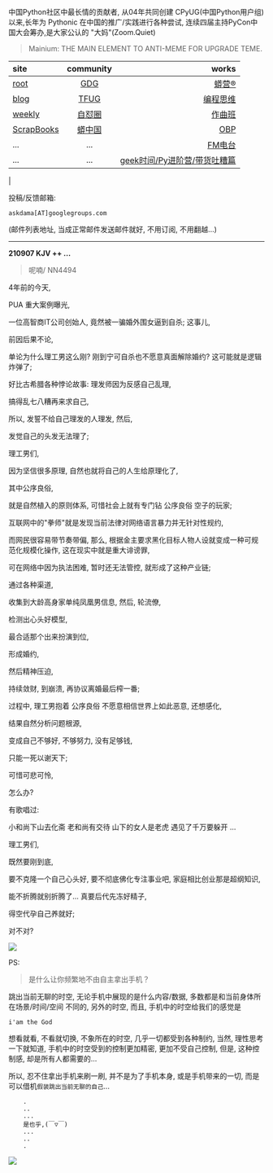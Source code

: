 中国Python社区中最长情的贡献者, 从04年共同创建 CPyUG(中国Python用户组)以来,长年为 Pythonic 在中国的推广/实践进行各种尝试, 连续四届主持PyCon中国大会筹办,是大家公认的 "大妈"(Zoom.Quiet)

> Mainium: THE MAIN ELEMENT TO ANTI-MEME FOR UPGRADE TEME.

| site | community | works |
| :-----| :----: | ----: |
| [root](http://zoomquiet.io/) | [GDG](https://blog.zhgdg.org/) | [蟒营®](https://doc.101.camp/) |
| [blog](https://blog.zoomquiet.io/pages/zoomquiet.html) | [TFUG](http://zh.tfug.world/) | [编程思维](https://py.101.camp/) |
| [weekly](http://weekly.pychina.org/) | [自怼圈](https://du.101.camp/) | [作曲班](https://mu.101.camp/) |
| [ScrapBooks](https://zoomquiet.io/collection.html) | [蟒中国](https://pychina.org/) | [OBP](https://zoomquiet.io/obp/index.html) |
| ... | ... | [FM电台](https://fm.101.camp/) |
| ... | ... | [geek时间/Py进阶营/带货吐糟篇](https://fm.101.camp/2020/geek2py-dama.html) 
 |


投稿/反馈邮箱:

    askdama[AT]googlegroups.com

(邮件列表地址, 
当成正常邮件发送邮件就好, 不用订阅, 不用翻越...)


---------------------------------------------------
**210907 KJV ++ ...**

> 呢喃/ NN4494


4年前的今天,

PUA 重大案例曝光,

一位高智商IT公司创始人,
竟然被一骗婚外围女逼到自杀;
这事儿,

前因后果不论,

单论为什么理工男这么刚?
刚到宁可自杀也不愿意真面解除婚约?
这可能就是逻辑炸弹了;

好比古希腊各种悖论故事:
理发师因为反感自己乱理,

搞得乱七八糟再来求自己,

所以,
发誓不给自己理发的人理发,
然后,

发觉自己的头发无法理了;

理工男们,

因为坚信很多原理,
自然也就将自己的人生给原理化了,

其中公序良俗,

就是自然植入的原则体系,
可惜社会上就有专门钻 公序良俗 空子的玩家;

互联网中的"拳师"就是发现当前法律对网络语言暴力并无针对性规约,

而网民很容易带节奏带偏,
那么,
根据金主要求黑化目标人物人设就变成一种可规范化规模化操作,
这在现实中就是重大诽谤罪,

可在网络中因为执法困难,
暂时还无法管控,
就形成了这种产业链;

通过各种渠道,

收集到大龄高身家单纯凤凰男信息,
然后,
轮流僚,

检测出心头好模型,

最合适那个出来扮演到位,

形成婚约,

然后精神压迫,

持续敛财,
到崩溃,
再协议离婚最后榨一番;

过程中,
理工男抱着 公序良俗 不愿意相信世界上如此恶意,
还想感化,

结果自然分析问题根源,

变成自己不够好,
不够努力,
没有足够钱,

只能一死以谢天下;

可惜可悲可怜,

怎么办?

有歌唱过:

小和尚下山去化斋 老和尚有交待
山下的女人是老虎 遇见了千万要躲开
...

理工男们,

既然要刚到底,

要不克隆一个自己心头好,
要不彻底佛化专注事业吧,
家庭相比创业那是超纲知识,

能不折腾就别折腾了...
真要后代先冻好精子,

得空代孕自己养就好;​

对不对?





![](https://ipic.zoomquiet.top/2021-09-06-zq42-today-card-2109.007.jpeg)





PS:
> 是什么让你频繁地不由自主拿出手机？

跳出当前无聊的时空,
无论手机中展现的是什么内容/数据,
多数都是和当前身体所在场景/时间/空间 不同的,
另外的时空,
而且, 手机中的时空给我们的感觉是

    i'am the God

想看就看, 不看就切换,
不象所在的时空, 几乎一切都受到各种制约,
当然,
理性思考一下就知道,
手机中的时空受到的控制更加精密, 更加不受自己控制,
但是, 这种控制感,
却是所有人都需要的...

所以, 
忍不住拿出手机来刷一刷,
并不是为了手机本身, 或是手机带来的一切,
而是可以借机`假装跳出当前无聊的自己`...



```
    .
    ..
    ...
    是也乎,(￣▽￣)
    ...
    ..
    .
```


![](http://ydlj.zoomquiet.top/ipic/2021-07-10-210701DU21-zip.jpg)

